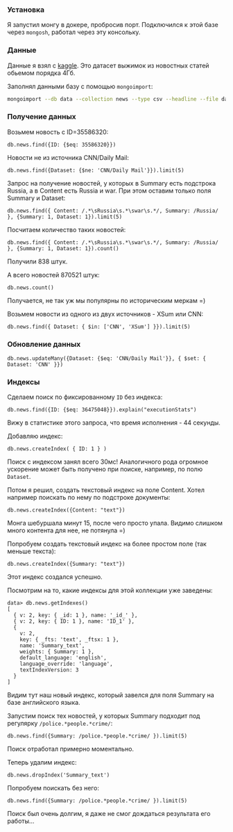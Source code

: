 ### Установка

Я запустил монгу в докере, пробросив порт. Подключился к этой базе через `mongosh`, работал через эту консольку. 

### Данные

Данные я взял с [kaggle](https://www.kaggle.com/sbhatti/news-summarization). Это датасет выжимок из новостных статей обьемом порядка 4Гб. 

Заполнял данными базу с помощью `mongoimport`:
```sh 
mongoimport --db data --collection news --type csv --headline --file data.csv
```

### Получение данных
Возьмем новость с ID=35586320:
```
db.news.find({ID: {$eq: 35586320}})
```

Новости не из источника CNN/Daily Mail:
```
db.news.find({Dataset: {$ne: 'CNN/Daily Mail'}}).limit(5)
```

Запрос на получение новостей, у которых в Summary есть подстрока Russia, а в Content есть Russia и war. При этом оставим только поля Summary и Dataset:
```
db.news.find({ Content: /.*\sRussia\s.*\swar\s.*/, Summary: /Russia/ }, {Summary: 1, Dataset: 1}).limit(5)
```

Посчитаем количество таких новостей:
```
db.news.find({ Content: /.*\sRussia\s.*\swar\s.*/, Summary: /Russia/ }, {Summary: 1, Dataset: 1}).count()
```

Получили 838 штук. 

А всего новостей 870521 штук:
```
db.news.count()
```

Получается, не так уж мы популярны по историческим меркам =) 

Возьмем новости из одного из двух источников - XSum или CNN:
```
db.news.find({ Dataset: { $in: ['CNN', 'XSum'] }}).limit(5)
```


### Обновление данных
```
db.news.updateMany({Dataset: {$eq: 'CNN/Daily Mail'}}, { $set: { Dataset: 'CNN' }})
```

### Индексы
Сделаем поиск по фиксированному `ID` без индекса: 
```
db.news.find({ID: {$eq: 36475048}}).explain("executionStats")
```

Вижу в статистике этого запроса, что время исполнения - 44 секунды. 

Добавляю индекс:
```
db.news.createIndex( { ID: 1 } )
```

Поиск с индексом занял всего 30мс! Аналогичного рода огромное ускорение может быть получено при поиске, например, по полю `Dataset`. 

Потом я решил, создать текстовый индекс на поле Content. Хотел например поискать по нему по подстроке документы: 
```
db.news.createIndex({Content: "text"})
```

Монга шебуршала минут 15, после чего просто упала. Видимо слишком много контента для нее, не потянула =)

Попробуем создать текстовый индекс на более простом поле (так меньше текста):
```
db.news.createIndex({Summary: "text"})
```

Этот индекс создался успешно. 

Посмотрим на то, какие индексы для этой коллекции уже заведены:

```
data> db.news.getIndexes()
[
  { v: 2, key: { _id: 1 }, name: '_id_' },
  { v: 2, key: { ID: 1 }, name: 'ID_1' },
  {
    v: 2,
    key: { _fts: 'text', _ftsx: 1 },
    name: 'Summary_text',
    weights: { Summary: 1 },
    default_language: 'english',
    language_override: 'language',
    textIndexVersion: 3
  }
]
```

Видим тут наш новый индекс, который завелся для поля Summary на базе английского языка. 

Запустим поиск тех новостей, у которых Summary подходит под регулярку `/police.*people.*crime/`:
```
db.news.find({Summary: /police.*people.*crime/ }).limit(5)
```

Поиск отработал примерно моментально. 

Теперь удалим индекс:
```
db.news.dropIndex('Summary_text')
```


Попробуем поискать без него:
```
db.news.find({Summary: /police.*people.*crime/ }).limit(5)
```

Поиск был очень долгим, я даже не смог дождаться результата его работы...

